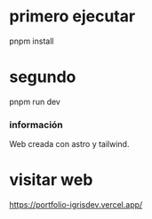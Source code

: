 # primero ejecutar
pnpm install

# segundo
pnpm run dev

### información
Web creada con astro y tailwind.

# visitar web
https://portfolio-igrisdev.vercel.app/
